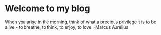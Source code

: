 # Welcome to my blog

When you arise in the morning, think of what a precious privilege it is to be alive - to breathe, to think, to enjoy, to love. -Marcus Aurelius
